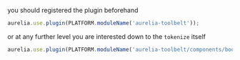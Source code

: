 
you should registered the plugin beforehand

```js
aurelia.use.plugin(PLATFORM.moduleName('aurelia-toolbelt'));
```
or at any further level you are interested down to the ```tokenize``` itself
```js
aurelia.use.plugin(PLATFORM.moduleName('aurelia-toolbelt/components/bootstrap/tokenize'));
```
